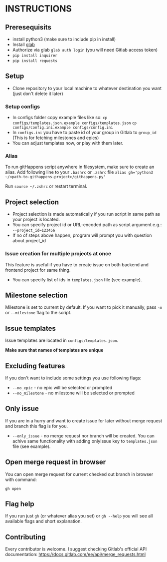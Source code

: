 # INSTRUCTIONS

## Preresequisits

- install python3 (make sure to include pip in install)
- Install [glab](https://gitlab.com/gitlab-org/cli)
- Authorize via glab `glab auth login` (you will need Gitlab access token)
- `pip install inquirer`
- `pip install requests`

## Setup

- Clone repository to your local machine to whatever destination you want (just don't delete it later)

### Setup configs
- In configs folder copy example files like so:
`cp configs/templates.json.example configs/templates.json`
`cp configs/config.ini.example configs/config.ini`
- In `configs.ini` you have to paste id of your group in Gitlab to `group_id` (This is for fetching milestones and epics)
- You can adjust templates now, or play with them later.
### Alias 

To run gitHappens script anywhere in filesystem, make sure to create an alias.
Add following line to your `.bashrc` or `.zshrc` file
```alias gh='python3 ~/<path-to-githappens-project>/gitHappens.py'```

Run `source ~/.zshrc` or restart terminal.


## Project selection

- Project selection is made automatically if you run script in same path as your project is located.
- You can specify project id or URL-encoded path as script argument e.g.: `--project_id=123456`
- If no of steps above happen, program will prompt you with question about project_id

### Issue creation for multiple projects at once
This feature is useful if you have to create issue on both backend and frontend project for same thing.
- You can specify list of ids in `templates.json` file (see example).

## Milestone selection

Milestone is set to current by default. If you want to pick it manually, pass `-m` or `--milestone` flag to the script.

## Issue templates
Issue templates are located in `configs/templates.json`.

**Make sure that names of templates are unique**


## Excluding features
If you don't want to include some settings you use following flags:
- `--no_epic` - no epic will be selected or prompted
- `--no_milestone` - no milestone will be selected or prompted


## Only issue
If you are in a hurry and want to create issue for later without merge request and branch this flag is for you.
- `--only_issue` - no merge request nor branch will be created.
You can achive same functionality with adding onlyIssue key to `templates.json` file (see example).


## Open merge request in browser
You can open merge request for current checked out branch in browser with command:
```
gh open
```

## Flag help
If you run just `gh` (or whatever alias you set) or `gh --help` you will see all available flags and short explanation.


## Contributing
Every contributor is welcome.
I suggest checking Gitlab's official API documentation: https://docs.gitlab.com/ee/api/merge_requests.html